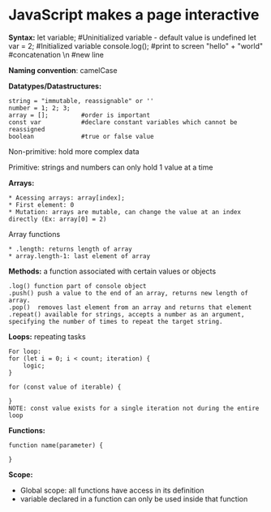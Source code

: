# JavaScript makes a page interactive

**Syntax:**
    let variable;       #Uninitialized variable - default value is undefined
    let var = 2;        #Initialized variable
    console.log();      #print to screen
    "hello" + "world"   #concatenation
    \n                  #new line

**Naming convention**: camelCase

**Datatypes/Datastructures:**
    
    string = "immutable, reassignable" or ''
    number = 1; 2; 3; 
    array = [];         #order is important
    const var           #declare constant variables which cannot be reassigned
    boolean             #true or false value

Non-primitive: hold more complex data

Primitive: strings and numbers can only hold 1 value at a time

**Arrays:**

    * Acessing arrays: array[index];     
    * First element: 0     
    * Mutation: arrays are mutable, can change the value at an index directly (Ex: array[0] = 2)

Array functions

    * .length: returns length of array
    * array.length-1: last element of array


**Methods:** a function associated with certain values or objects

    .log() function part of console object
    .push() push a value to the end of an array, returns new length of array.
    .pop()  removes last element from an array and returns that element 
    .repeat() available for strings, accepts a number as an argument, specifying the number of times to repeat the target string.

**Loops:** repeating tasks

    For loop:
    for (let i = 0; i < count; iteration) {
        logic;
    }

    for (const value of iterable) {

    }
    NOTE: const value exists for a single iteration not during the entire loop

**Functions:** 

    function name(parameter) {

    }

**Scope:** 
* Global scope: all functions have access in its definition
* variable declared in a function can only be used inside that function